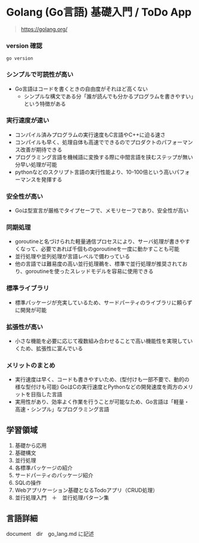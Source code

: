 # Golang (Go言語) 基礎入門 / ToDo App
> https://golang.org/
### version 確認
    go version
### シンプルで可読性が高い
- Go言語はコードを書くときの自由度がそれほど高くない
  - シンプルな構文である分「誰が読んでも分かるプログラムを書きやすい」という特徴がある
### 実行速度が速い
- コンパイル済みプログラムの実行速度もC言語やC++に迫る速さ
- コンパイルも早く、処理自体も高速でできるのでプロダクトのパフォーマンス改善が期待できる
- プログラミング言語を機械語に変換する際に中間言語を挟むステップが無い分早い処理が可能
- pythonなどのスクリプト言語の実行性能より、10-100倍という高いパフォーマンスを発揮する
### 安全性が高い
- Goは型宣言が厳格でタイプセーフで、メモリセーフであり、安全性が高い
### 同期処理
- goroutineと名づけられた軽量通信プロセスにより、サーバ処理が書きやすくなって、必要であれば千個ものgoroutineを一度に動かすことも可能
- 並行処理や並列処理が言語レベルで備わっている
- 他の言語では難易度の高い並行処理鵜を、標準で並行処理が推奨されており、goroutineを使ったスレッドモデルを容易に使用できる
### 標準ライブラリ
- 標準パッケージが充実しているため、サードパーティのライブラリに頼らずに開発が可能
### 拡張性が高い
- 小さな機能を必要に応じて複数組み合わせることで高い機能性を実現していくため、拡張性に富んでいる
### メリットのまとめ
- 実行速度は早く、コードも書きやすいため、(型付けも一部不要で、動的の様な型付けも可能) GoはCの実行速度とPythonなどの開発速度を両方のメリットを目指した言語
- 実用性があり、効率よく作業を行うことが可能なため、Go言語は「軽量・高速・シンプル」なプログラミング言語
## 学習領域
1. 基礎から応用
2. 基礎構文
3. 並行処理
4. 各標準パッケージの紹介
5. サードパーティのパッケージ紹介
6. SQLの操作
7. Webアプリケーション基礎となるTodoアプリ（CRUD処理）
8. 並行処理入門　＋　並行処理パターン集
## 言語詳細
document　dir　go_lang.md に記述
